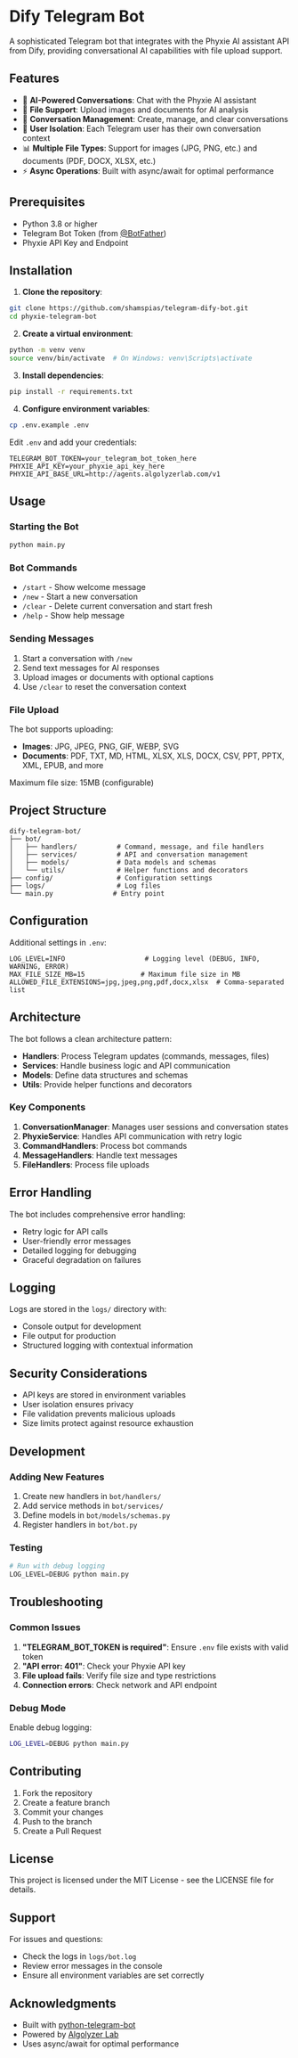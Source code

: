 # Dify Telegram Bot

A sophisticated Telegram bot that integrates with the Phyxie AI assistant API from Dify, providing conversational AI capabilities with file upload support.

## Features

- 🤖 **AI-Powered Conversations**: Chat with the Phyxie AI assistant
- 📁 **File Support**: Upload images and documents for AI analysis
- 💬 **Conversation Management**: Create, manage, and clear conversations
- 🔐 **User Isolation**: Each Telegram user has their own conversation context
- 📊 **Multiple File Types**: Support for images (JPG, PNG, etc.) and documents (PDF, DOCX, XLSX, etc.)
- ⚡ **Async Operations**: Built with async/await for optimal performance

## Prerequisites

- Python 3.8 or higher
- Telegram Bot Token (from [@BotFather](https://t.me/botfather))
- Phyxie API Key and Endpoint

## Installation

1. **Clone the repository**:
```bash
git clone https://github.com/shamspias/telegram-dify-bot.git
cd phyxie-telegram-bot
```

2. **Create a virtual environment**:
```bash
python -m venv venv
source venv/bin/activate  # On Windows: venv\Scripts\activate
```

3. **Install dependencies**:
```bash
pip install -r requirements.txt
```

4. **Configure environment variables**:
```bash
cp .env.example .env
```

Edit `.env` and add your credentials:
```env
TELEGRAM_BOT_TOKEN=your_telegram_bot_token_here
PHYXIE_API_KEY=your_phyxie_api_key_here
PHYXIE_API_BASE_URL=http://agents.algolyzerlab.com/v1
```

## Usage

### Starting the Bot

```bash
python main.py
```

### Bot Commands

- `/start` - Show welcome message
- `/new` - Start a new conversation
- `/clear` - Delete current conversation and start fresh
- `/help` - Show help message

### Sending Messages

1. Start a conversation with `/new`
2. Send text messages for AI responses
3. Upload images or documents with optional captions
4. Use `/clear` to reset the conversation context

### File Upload

The bot supports uploading:
- **Images**: JPG, JPEG, PNG, GIF, WEBP, SVG
- **Documents**: PDF, TXT, MD, HTML, XLSX, XLS, DOCX, CSV, PPT, PPTX, XML, EPUB, and more

Maximum file size: 15MB (configurable)

## Project Structure

```
dify-telegram-bot/
├── bot/
│   ├── handlers/          # Command, message, and file handlers
│   ├── services/          # API and conversation management
│   ├── models/            # Data models and schemas
│   └── utils/             # Helper functions and decorators
├── config/                # Configuration settings
├── logs/                  # Log files
└── main.py               # Entry point
```

## Configuration

Additional settings in `.env`:

```env
LOG_LEVEL=INFO                    # Logging level (DEBUG, INFO, WARNING, ERROR)
MAX_FILE_SIZE_MB=15              # Maximum file size in MB
ALLOWED_FILE_EXTENSIONS=jpg,jpeg,png,pdf,docx,xlsx  # Comma-separated list
```

## Architecture

The bot follows a clean architecture pattern:

- **Handlers**: Process Telegram updates (commands, messages, files)
- **Services**: Handle business logic and API communication
- **Models**: Define data structures and schemas
- **Utils**: Provide helper functions and decorators

### Key Components

1. **ConversationManager**: Manages user sessions and conversation states
2. **PhyxieService**: Handles API communication with retry logic
3. **CommandHandlers**: Process bot commands
4. **MessageHandlers**: Handle text messages
5. **FileHandlers**: Process file uploads

## Error Handling

The bot includes comprehensive error handling:
- Retry logic for API calls
- User-friendly error messages
- Detailed logging for debugging
- Graceful degradation on failures

## Logging

Logs are stored in the `logs/` directory with:
- Console output for development
- File output for production
- Structured logging with contextual information

## Security Considerations

- API keys are stored in environment variables
- User isolation ensures privacy
- File validation prevents malicious uploads
- Size limits protect against resource exhaustion

## Development

### Adding New Features

1. Create new handlers in `bot/handlers/`
2. Add service methods in `bot/services/`
3. Define models in `bot/models/schemas.py`
4. Register handlers in `bot/bot.py`

### Testing

```python
# Run with debug logging
LOG_LEVEL=DEBUG python main.py
```

## Troubleshooting

### Common Issues

1. **"TELEGRAM_BOT_TOKEN is required"**: Ensure `.env` file exists with valid token
2. **"API error: 401"**: Check your Phyxie API key
3. **File upload fails**: Verify file size and type restrictions
4. **Connection errors**: Check network and API endpoint

### Debug Mode

Enable debug logging:
```bash
LOG_LEVEL=DEBUG python main.py
```

## Contributing

1. Fork the repository
2. Create a feature branch
3. Commit your changes
4. Push to the branch
5. Create a Pull Request

## License

This project is licensed under the MIT License - see the LICENSE file for details.

## Support

For issues and questions:
- Check the logs in `logs/bot.log`
- Review error messages in the console
- Ensure all environment variables are set correctly

## Acknowledgments

- Built with [python-telegram-bot](https://github.com/python-telegram-bot/python-telegram-bot)
- Powered by [Algolyzer Lab](https://algolyzerlab.com)
- Uses async/await for optimal performance